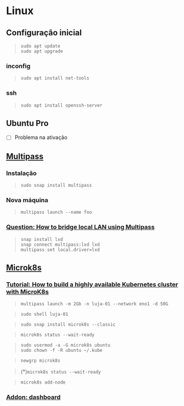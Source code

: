 # Linux

## Configuração inicial

> ```sudo apt update```  
> ```sudo apt upgrade```

### inconfig
> ```sudo apt install net-tools```

### ssh

> ```sudo apt install openssh-server```

## Ubuntu Pro

- [ ] Problema na ativação

## [Multipass](https://multipass.run)

### Instalação

> ```sudo snap install multipass```

### Nova máquina

> ```multipass launch --name foo```

### [Question: How to bridge local LAN using Multipass](https://askubuntu.com/questions/1425752/how-to-bridge-local-lan-using-multipass)

> ```snap install lxd```  
> ```snap connect multipass:lxd lxd```  
> ```multipass set local.driver=lxd```

## [Microk8s](https://microk8s.io)

### [Tutorial: How to build a highly available Kubernetes cluster with MicroK8s](https://ubuntu.com/tutorials/getting-started-with-kubernetes-ha?&_ga=2.239771459.1199547494.1698074084-802118456.1698074084#1-overview)

> ```multipass launch -m 2Gb -n luja-01 --network eno1 -d 50G```

> ```sudo shell luja-01```

> ```sudo snap install microk8s --classic```

> ```microk8s status --wait-ready```

> ```sudo usermod -a -G microk8s ubuntu```  
> ```sudo chown -f -R ubuntu ~/.kube```

> ```newgrp microk8s```

> (*)```microk8s status --wait-ready```

> ```microk8s add-node```

### [Addon: dashboard](https://microk8s.io/docs/addon-dashboard)
